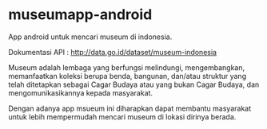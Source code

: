 # museumapp-android
App android untuk mencari museum di indonesia.

Dokumentasi API : http://data.go.id/dataset/museum-indonesia

Museum adalah lembaga yang berfungsi melindungi, mengembangkan, memanfaatkan koleksi berupa benda, bangunan, dan/atau struktur yang telah ditetapkan sebagai Cagar Budaya atau yang bukan Cagar Budaya, dan mengomunikasikannya kepada masyarakat.

Dengan adanya app msueum ini diharapkan dapat membantu masyarakat untuk lebih mempermudah mencari museum di lokasi dirinya berada.

